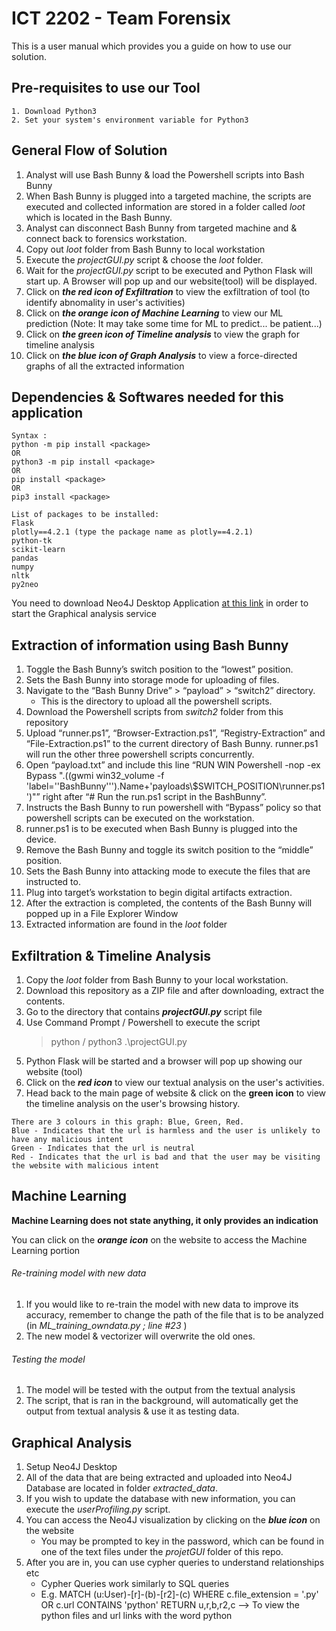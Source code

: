 # ICT 2202 - Team Forensix

This is a user manual which provides you a guide on how to use our solution. 

## Pre-requisites to use our Tool
```
1. Download Python3
2. Set your system's environment variable for Python3
```

## General Flow of Solution
1. Analyst will use Bash Bunny & load the Powershell scripts into Bash Bunny
2. When Bash Bunny is plugged into a targeted machine, the scripts are executed and collected information are stored in a folder called *loot* which is located in the Bash Bunny.
3. Analyst can disconnect Bash Bunny from targeted machine and & connect back to forensics workstation. 
4. Copy out *loot* folder from Bash Bunny to local workstation
5. Execute the *projectGUI.py* script & choose the *loot* folder.
6. Wait for the *projectGUI.py* script to be executed and Python Flask will start up. A Browser will pop up and our website(tool) will be displayed. 
7. Click on ***the red icon of Exfiltration*** to view the exfiltration of tool (to identify abnomality in user's activities)
8. Click on ***the orange icon of Machine Learning*** to view our ML prediction (Note: It may take some time for ML to predict... be patient...)
9. Click on ***the green icon of Timeline analysis*** to view the graph for timeline analysis
10. Click on ***the blue icon of Graph Analysis*** to view a force-directed graphs of all the extracted information 

## Dependencies & Softwares needed for this application
```
Syntax : 
python -m pip install <package> 
OR
python3 -m pip install <package>
OR
pip install <package>
OR
pip3 install <package>

List of packages to be installed:
Flask
plotly==4.2.1 (type the package name as plotly==4.2.1)
python-tk
scikit-learn
pandas
numpy
nltk
py2neo
```
You need to download Neo4J Desktop Application [at this link](https://neo4j.com/developer/neo4j-desktop/) in order to start the Graphical analysis service


## Extraction of information using Bash Bunny
1. Toggle the Bash Bunny’s switch position to the “lowest” position.
2. Sets the Bash Bunny into storage mode for uploading of files.
3. Navigate to the “Bash Bunny Drive” > “payload” > “switch2” directory.
    - This is the directory to upload all the powershell scripts.
5. Download the Powershell scripts from *switch2* folder from this repository
6. Upload “runner.ps1”, “Browser-Extraction.ps1”, “Registry-Extraction” and “File-Extraction.ps1” to the current directory of Bash Bunny.
runner.ps1 will run the other three powershell scripts concurrently.
7. Open “payload.txt” and include this line “RUN WIN Powershell -nop -ex Bypass ".((gwmi win32_volume -f 'label=''BashBunny''').Name+'payloads\\$SWITCH_POSITION\runner.ps1')"” right after “# Run the run.ps1 script in the BashBunny”.
8. Instructs the Bash Bunny to run powershell with “Bypass” policy so that powershell scripts can be executed on the workstation.
9. runner.ps1 is to be executed when Bash Bunny is plugged into the device.
10. Remove the Bash Bunny and toggle its switch position to the “middle” position.
11. Sets the Bash Bunny into attacking mode to execute the files that are instructed to.
12. Plug into target’s workstation to begin digital artifacts extraction.
13. After the extraction is completed, the contents of the Bash Bunny will popped up in a File Explorer Window
14. Extracted information are found in the *loot* folder

## Exfiltration & Timeline Analysis
1. Copy the *loot* folder from Bash Bunny to your local workstation.
2. Download this repository as a ZIP file and after downloading, extract the contents.
3. Go to the directory that contains ***projectGUI.py*** script file
4. Use Command Prompt / Powershell to execute the script 
    > python / python3 .\projectGUI.py
5. Python Flask will be started and a browser will pop up showing our website (tool)
6. Click on the ***red icon*** to view our textual analysis on the user's activities. 
7. Head back to the main page of website & click on the **green icon** to view the timeline analysis on the user's browsing history. 
```
There are 3 colours in this graph: Blue, Green, Red.
Blue - Indicates that the url is harmless and the user is unlikely to have any malicious intent
Green - Indicates that the url is neutral
Red - Indicates that the url is bad and that the user may be visiting the website with malicious intent
```
## Machine Learning
__Machine Learning does not state anything, it only provides an indication__

You can click on the ***orange icon*** on the website to access the Machine Learning portion
###### Re-training model with new data
1. If you would like to re-train the model with new data to improve its accuracy, remember to change the path of the file that is to be analyzed (in *ML_training_owndata.py ; line #23* )
2. The new model & vectorizer will overwrite the old ones.

###### Testing the model
1. The model will be tested with the output from the textual analysis
2. The script, that is ran in the background, will automatically get the output from textual analysis & use it as testing data.

## Graphical Analysis
1. Setup Neo4J Desktop
2. All of the data that are being extracted and uploaded into Neo4J Database are located in folder *extracted_data*.
3. If you wish to update the database with new information, you can execute the *userProfiling.py* script.
4. You can access the Neo4J visualization by clicking on the ***blue icon*** on the website
    - You may be prompted to key in the password, which can be found in one of the text files under the *projetGUI* folder of this repo. 
5. After you are in, you can use cypher queries to understand relationships etc
    - Cypher Queries work similarly to SQL queries
    - E.g.  MATCH (u:User)-[r]-(b)-[r2]-(c) WHERE c.file_extension = '.py' OR c.url CONTAINS 'python' RETURN u,r,b,r2,c --> To view the python files and url links with the word python
